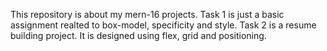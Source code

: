 This repository is about my mern-16 projects. 
Task 1 is just a basic assignment realted to box-model, specificity and style.
Task 2 is a resume building project.
It is designed using flex, grid and positioning.
